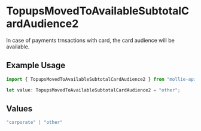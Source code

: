 # TopupsMovedToAvailableSubtotalCardAudience2

In case of payments trnsactions with card, the card audience will be available.

## Example Usage

```typescript
import { TopupsMovedToAvailableSubtotalCardAudience2 } from "mollie-api-typescript/models/operations";

let value: TopupsMovedToAvailableSubtotalCardAudience2 = "other";
```

## Values

```typescript
"corporate" | "other"
```